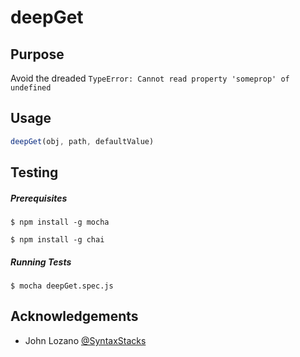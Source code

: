 # deepGet

## Purpose
Avoid the dreaded `TypeError: Cannot read property 'someprop' of undefined`

## Usage
```javascript
deepGet(obj, path, defaultValue)
```

## Testing

##### Prerequisites

```
$ npm install -g mocha

$ npm install -g chai
```

##### Running Tests
```
$ mocha deepGet.spec.js
```

## Acknowledgements

* John Lozano [@SyntaxStacks](https://github.com/SyntaxStacks)
